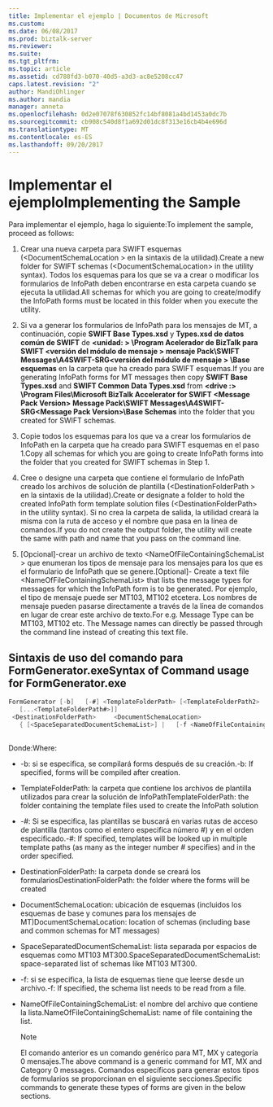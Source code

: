 ```yaml
---
title: Implementar el ejemplo | Documentos de Microsoft
ms.custom: 
ms.date: 06/08/2017
ms.prod: biztalk-server
ms.reviewer: 
ms.suite: 
ms.tgt_pltfrm: 
ms.topic: article
ms.assetid: cd788fd3-b070-40d5-a3d3-ac8e5208cc47
caps.latest.revision: "2"
author: MandiOhlinger
ms.author: mandia
manager: anneta
ms.openlocfilehash: 0d2e07078f630852fc14bf8081a4bd1453a0dc7b
ms.sourcegitcommit: cb908c540d8f1a692d01dc8f313e16cb4b4e696d
ms.translationtype: MT
ms.contentlocale: es-ES
ms.lasthandoff: 09/20/2017
---
```

# <a name="implementing-the-sample"></a><span data-ttu-id="82ef5-102">Implementar el ejemplo</span><span class="sxs-lookup"><span data-stu-id="82ef5-102">Implementing the Sample</span></span>
<span data-ttu-id="82ef5-103">Para implementar el ejemplo, haga lo siguiente:</span><span class="sxs-lookup"><span data-stu-id="82ef5-103">To implement the sample, proceed as follows:</span></span>  
  
1.  <span data-ttu-id="82ef5-104">Crear una nueva carpeta para SWIFT esquemas (\<DocumentSchemaLocation > en la sintaxis de la utilidad).</span><span class="sxs-lookup"><span data-stu-id="82ef5-104">Create a new folder for SWIFT schemas (\<DocumentSchemaLocation> in the utility syntax).</span></span> <span data-ttu-id="82ef5-105">Todos los esquemas para los que se va a crear o modificar los formularios de InfoPath deben encontrarse en esta carpeta cuando se ejecuta la utilidad.</span><span class="sxs-lookup"><span data-stu-id="82ef5-105">All schemas for which you are going to create/modify the InfoPath forms must be located in this folder when you execute the utility.</span></span>  
  
2.  <span data-ttu-id="82ef5-106">Si va a generar los formularios de InfoPath para los mensajes de MT, a continuación, copie **SWIFT Base Types.xsd** y **Types.xsd de datos común de SWIFT** de  **\<unidad: > \Program Acelerador de BizTalk para SWIFT \<versión del módulo de mensaje > mensaje Pack\SWIFT Messages\A4SWIFT-SRG\<versión del módulo de mensaje > \Base esquemas** en la carpeta que ha creado para SWIFT esquemas.</span><span class="sxs-lookup"><span data-stu-id="82ef5-106">If you are generating InfoPath forms for MT messages then copy **SWIFT Base Types.xsd** and **SWIFT Common Data Types.xsd** from **\<drive :> \Program Files\Microsoft BizTalk Accelerator for SWIFT \<Message Pack Version> Message Pack\SWIFT Messages\A4SWIFT-SRG\<Message Pack Version>\Base Schemas** into the folder that you created for SWIFT schemas.</span></span>  
  
3.  <span data-ttu-id="82ef5-107">Copie todos los esquemas para los que va a crear los formularios de InfoPath en la carpeta que ha creado para SWIFT esquemas en el paso 1.</span><span class="sxs-lookup"><span data-stu-id="82ef5-107">Copy all schemas for which you are going to create InfoPath forms into the folder that you created for SWIFT schemas in Step 1.</span></span>  
  
4.  <span data-ttu-id="82ef5-108">Cree o designe una carpeta que contiene el formulario de InfoPath creado los archivos de solución de plantilla (\<DestinationFolderPath > en la sintaxis de la utilidad).</span><span class="sxs-lookup"><span data-stu-id="82ef5-108">Create or designate a folder to hold the created InfoPath form template solution files (\<DestinationFolderPath> in the utility syntax).</span></span> <span data-ttu-id="82ef5-109">Si no crea la carpeta de salida, la utilidad creará la misma con la ruta de acceso y el nombre que pasa en la línea de comandos.</span><span class="sxs-lookup"><span data-stu-id="82ef5-109">If you do not create the output folder, the utility will create the same with path and name that you pass on the command line.</span></span>  
  
5.  <span data-ttu-id="82ef5-110">[Opcional]-crear un archivo de texto \<NameOfFileContainingSchemaList > que enumeran los tipos de mensaje para los mensajes para los que es el formulario de InfoPath que se genere.</span><span class="sxs-lookup"><span data-stu-id="82ef5-110">[Optional]-  Create a text file \<NameOfFileContainingSchemaList> that lists the message types for messages for which the InfoPath form is to be generated.</span></span> <span data-ttu-id="82ef5-111">Por ejemplo, el tipo de mensaje puede ser MT103, MT102 etcetera. Los nombres de mensaje pueden pasarse directamente a través de la línea de comandos en lugar de crear este archivo de texto.</span><span class="sxs-lookup"><span data-stu-id="82ef5-111">For e.g. Message Type can be MT103, MT102 etc. The Message names can directly be passed through the command line instead of creating this text file.</span></span>  
  
## <a name="syntax-of-command-usage-for-formgeneratorexe"></a><span data-ttu-id="82ef5-112">Sintaxis de uso del comando para FormGenerator.exe</span><span class="sxs-lookup"><span data-stu-id="82ef5-112">Syntax of Command usage for FormGenerator.exe</span></span>  
  
```csharp  
FormGenerator [-b]   [-#] <TemplateFolderPath> [<TemplateFolderPath2>   
   [...<TemplateFolderPath#>]]  
 <DestinationFolderPath>     <DocumentSchemaLocation>  
   { [<SpaceSeparatedDocumentSchemaList>] |   [-f <NameOfFileContainingSchemaList>] }  
  
```  
  
 <span data-ttu-id="82ef5-113">Donde:</span><span class="sxs-lookup"><span data-stu-id="82ef5-113">Where:</span></span>  
  
-   <span data-ttu-id="82ef5-114">-b: si se especifica, se compilará forms después de su creación.</span><span class="sxs-lookup"><span data-stu-id="82ef5-114">-b: If specified, forms will be compiled after creation.</span></span>  
  
-   <span data-ttu-id="82ef5-115">TemplateFolderPath: la carpeta que contiene los archivos de plantilla utilizados para crear la solución de InfoPath</span><span class="sxs-lookup"><span data-stu-id="82ef5-115">TemplateFolderPath: the folder containing the template files used to create the InfoPath solution</span></span>  
  
-   <span data-ttu-id="82ef5-116">-#: Si se especifica, las plantillas se buscará en varias rutas de acceso de plantilla (tantos como el entero especifica número #) y en el orden especificado.</span><span class="sxs-lookup"><span data-stu-id="82ef5-116">-#: If specified, templates will be looked up in multiple template paths (as many as the integer number # specifies) and in the order specified.</span></span>  
  
-   <span data-ttu-id="82ef5-117">DestinationFolderPath: la carpeta donde se creará los formularios</span><span class="sxs-lookup"><span data-stu-id="82ef5-117">DestinationFolderPath: the folder where the forms will be created</span></span>  
  
-   <span data-ttu-id="82ef5-118">DocumentSchemaLocation: ubicación de esquemas (incluidos los esquemas de base y comunes para los mensajes de MT)</span><span class="sxs-lookup"><span data-stu-id="82ef5-118">DocumentSchemaLocation: location of schemas (including base and common schemas for MT messages)</span></span>  
  
-   <span data-ttu-id="82ef5-119">SpaceSeparatedDocumentSchemaList: lista separada por espacios de esquemas como MT103 MT300.</span><span class="sxs-lookup"><span data-stu-id="82ef5-119">SpaceSeparatedDocumentSchemaList: space-separated list of schemas like MT103 MT300.</span></span>  
  
-   <span data-ttu-id="82ef5-120">-f: si se especifica, la lista de esquemas tiene que leerse desde un archivo.</span><span class="sxs-lookup"><span data-stu-id="82ef5-120">-f: If specified, the schema list needs to be read from a file.</span></span>  
  
-   <span data-ttu-id="82ef5-121">NameOfFileContainingSchemaList: el nombre del archivo que contiene la lista.</span><span class="sxs-lookup"><span data-stu-id="82ef5-121">NameOfFileContainingSchemaList: name of file containing the list.</span></span>  
  
    > [!NOTE]
    >  <span data-ttu-id="82ef5-122">El comando anterior es un comando genérico para MT, MX y categoría 0 mensajes.</span><span class="sxs-lookup"><span data-stu-id="82ef5-122">The above command is a generic command for MT, MX and Category 0 messages.</span></span> <span data-ttu-id="82ef5-123">Comandos específicos para generar estos tipos de formularios se proporcionan en el siguiente secciones.</span><span class="sxs-lookup"><span data-stu-id="82ef5-123">Specific commands to generate these types of forms are given in the below sections.</span></span>
